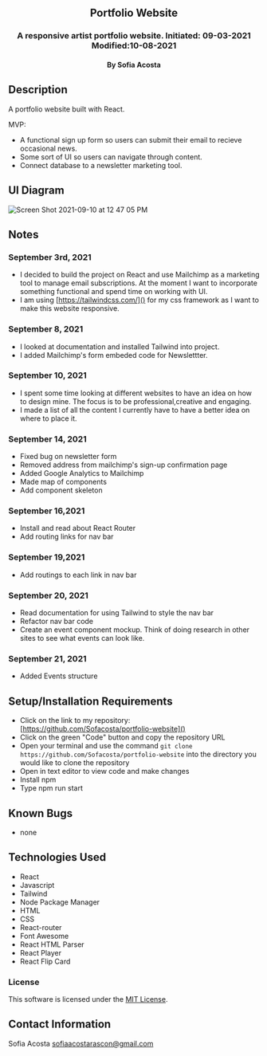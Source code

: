 <div align="center">

## Portfolio Website 

</div>

<h3 align="center">A responsive artist portfolio website. Initiated: 09-03-2021 Modified:10-08-2021</h3>
<h4 align="center"> By Sofia Acosta</h4>

## Description
A portfolio website built with React. 

MVP: 
- A functional sign up form so users can submit their email to recieve occasional news. 
- Some sort of UI so users can navigate through content.
- Connect database to a newsletter marketing tool. 

## UI Diagram
![Screen Shot 2021-09-10 at 12 47 05 PM](https://user-images.githubusercontent.com/76922539/132920907-dbfc4bf4-185d-403f-95bb-23cf76f3a978.png)

## Notes 
### September 3rd, 2021
- I decided to build the project on React and use Mailchimp as a marketing tool to manage email subscriptions. At the moment I want to incorporate something functional and spend time on working with UI.
- I am using [https://tailwindcss.com/]() for my css framework as I want to make this website responsive.
### September 8, 2021
- I looked at documentation and installed Tailwind into project.
- I added Mailchimp's form embeded code for Newslettter. 
### September 10, 2021
- I spent some time looking at different websites to have an idea on how to design mine. The focus is to be professional,creative and engaging. 
- I made a list of all the content I currently have to have a better idea on where to place it.
### September 14, 2021
- Fixed bug on newsletter form
- Removed address from mailchimp's sign-up confirmation page
- Added Google Analytics to Mailchimp
- Made map of components
- Add component skeleton
### September 16,2021
- Install and read about React Router
- Add routing links for nav bar
### September 19,2021
- Add routings to each link in nav bar 
### September 20, 2021
- Read documentation for using Tailwind to style the nav bar
- Refactor nav bar code
- Create an event component mockup. Think of doing research in other sites to see what events can look like.
### September 21, 2021
- Added Events structure 
## Setup/Installation Requirements
- Click on the link to my repository: [https://github.com/Sofacosta/portfolio-website]()
- Click on the green "Code" button and copy the repository URL
- Open your terminal and use the command `git clone https://github.com/Sofacosta/portfolio-website` into the directory you would like to clone the repository
- Open in text editor to view code and make changes
- Install npm
- Type npm run start

## Known Bugs
- none

## Technologies Used

- React
- Javascript
- Tailwind
- Node Package Manager 
- HTML
- CSS
- React-router
- Font Awesome
- React HTML Parser
- React Player
- React Flip Card

### License

This software is licensed under the [MIT License](https://choosealicense.com/licenses/mit/).

## Contact Information 
Sofia Acosta sofiaacostarascon@gmail.com
